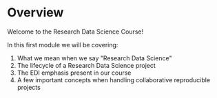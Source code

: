 # Overview

Welcome to the Research Data Science Course!

In this first module we will be covering:

1. What we mean when we say "Research Data Science"
2. The lifecycle of a Research Data Science project
3. The EDI emphasis present in our course
4. A few important concepts when handling collaborative reproducible projects



